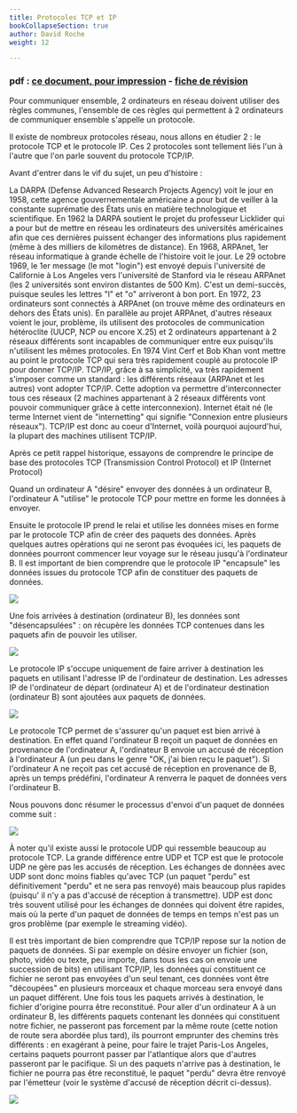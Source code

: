 ```yaml
---
title: Protocoles TCP et IP
bookCollapseSection: true
author: David Roche
weight: 12

---
```


### pdf : [ce document, pour impression](/uploads/docsnsi/reseau/nsi_prem_tcpip.pdf) - [fiche de révision](/uploads/docsnsi/reseau/16_protocoles_tcp_ip.pdf)

Pour communiquer ensemble, 2 ordinateurs en réseau doivent utiliser des
règles communes, l'ensemble de ces règles qui permettent à 2
ordinateurs de communiquer ensemble s'appelle un protocole.

Il existe de nombreux protocoles réseau, nous allons en étudier 2 : le
protocole TCP et le protocole IP. Ces 2 protocoles sont tellement liés
l'un à l'autre que l'on parle souvent du protocole TCP/IP.

Avant d'entrer dans le vif du sujet, un peu d'histoire :

La DARPA (Defense Advanced Research Projects Agency) voit le jour en
1958, cette agence gouvernementale américaine a pour but de veiller à la
constante suprématie des États unis en matière technologique et
scientifique. En 1962 la DARPA soutient le projet du professeur
Licklider qui a pour but de mettre en réseau les ordinateurs des
universités américaines afin que ces dernières puissent échanger des
informations plus rapidement (même à des milliers de kilomètres de
distance). En 1968, ARPAnet, 1er réseau informatique à grande échelle de
l'histoire voit le jour. Le 29 octobre 1969, le 1er message (le mot
"login") est envoyé depuis l'université de Californie à Los Angeles
vers l'université de Stanford via le réseau ARPAnet (les 2 universités
sont environ distantes de 500 Km). C'est un demi-succès, puisque seules
les lettres "l" et "o" arriveront à bon port. En 1972, 23
ordinateurs sont connectés à ARPAnet (on trouve même des ordinateurs en
dehors des États unis). En parallèle au projet ARPAnet, d'autres
réseaux voient le jour, problème, ils utilisent des protocoles de
communication hétéroclite (UUCP, NCP ou encore X.25) et 2 ordinateurs
appartenant à 2 réseaux différents sont incapables de communiquer entre
eux puisqu'ils n'utilisent les mêmes protocoles. En 1974 Vint Cerf et
Bob Khan vont mettre au point le protocole TCP qui sera très rapidement
couplé au protocole IP pour donner TCP/IP. TCP/IP, grâce à sa
simplicité, va très rapidement s'imposer comme un standard : les
différents réseaux (ARPAnet et les autres) vont adopter TCP/IP. Cette
adoption va permettre d'interconnecter tous ces réseaux (2 machines
appartenant à 2 réseaux différents vont pouvoir communiquer grâce à
cette interconnexion). Internet était né (le terme Internet vient de
"internetting" qui signifie "Connexion entre plusieurs réseaux").
TCP/IP est donc au coeur d'Internet, voilà pourquoi aujourd'hui, la
plupart des machines utilisent TCP/IP.

Après ce petit rappel historique, essayons de comprendre le principe de
base des protocoles TCP (Transmission Control Protocol) et IP (Internet
Protocol)

Quand un ordinateur A "désire" envoyer des données à un ordinateur B,
l'ordinateur A "utilise" le protocole TCP pour mettre en forme les
données à envoyer.

Ensuite le protocole IP prend le relai et utilise les données mises en
forme par le protocole TCP afin de créer des paquets des données. Après
quelques autres opérations qui ne seront pas évoquées ici, les paquets
de données pourront commencer leur voyage sur le réseau jusqu'à
l'ordinateur B. Il est important de bien comprendre que le protocole IP
"encapsule" les données issues du protocole TCP afin de constituer des
paquets de données.

![](/uploads/docsnsi/reseau/img/TCP_IP_1.jpg)

Une fois arrivées à destination (ordinateur B), les données sont
"désencapsulées" : on récupère les données TCP contenues dans les
paquets afin de pouvoir les utiliser.

![](/uploads/docsnsi/reseau/img/TCP_IP_2.jpg)

Le protocole IP s'occupe uniquement de faire arriver à destination les
paquets en utilisant l'adresse IP de l'ordinateur de destination. Les
adresses IP de l'ordinateur de départ (ordinateur A) et de
l'ordinateur destination (ordinateur B) sont ajoutées aux paquets de
données.

![](/uploads/docsnsi/reseau/img/TCP_IP_3.jpg)

Le protocole TCP permet de s'assurer qu'un paquet est bien arrivé à
destination. En effet quand l'ordinateur B reçoit un paquet de données
en provenance de l'ordinateur A, l'ordinateur B envoie un accusé de
réception à l'ordinateur A (un peu dans le genre "OK, j'ai bien reçu
le paquet"). Si l'ordinateur A ne reçoit pas cet accusé de réception
en provenance de B, après un temps prédéfini, l'ordinateur A renverra
le paquet de données vers l'ordinateur B.

Nous pouvons donc résumer le processus d'envoi d'un paquet de données
comme suit :

![](/uploads/docsnsi/reseau/img/TCP_IP_4.png)

À noter qu'il existe aussi le protocole UDP qui ressemble beaucoup au
protocole TCP. La grande différence entre UDP et TCP est que le
protocole UDP ne gère pas les accusés de réception. Les échanges de
données avec UDP sont donc moins fiables qu'avec TCP (un paquet
"perdu" est définitivement "perdu" et ne sera pas renvoyé) mais
beaucoup plus rapides (puisqu' il n'y a pas d'accusé de réception à
transmettre). UDP est donc très souvent utilisé pour les échanges de
données qui doivent être rapides, mais où la perte d'un paquet de
données de temps en temps n'est pas un gros problème (par exemple le
streaming vidéo).

Il est très important de bien comprendre que TCP/IP repose sur la notion
de paquets de données. Si par exemple on désire envoyer un fichier (son,
photo, vidéo ou texte, peu importe, dans tous les cas on envoie une
succession de bits) en utilisant TCP/IP, les données qui constituent ce
fichier ne seront pas envoyées d'un seul tenant, ces données vont être
"découpées" en plusieurs morceaux et chaque morceau sera envoyé dans
un paquet différent. Une fois tous les paquets arrivés à destination, le
fichier d'origine pourra être reconstitué. Pour aller d'un ordinateur
A à un ordinateur B, les différents paquets contenant les données qui
constituent notre fichier, ne passeront pas forcement par la même route
(cette notion de route sera abordée plus tard), ils pourront emprunter
des chemins très différents : en exagérant à peine, pour faire le trajet
Paris-Los Angeles, certains paquets pourront passer par l'atlantique
alors que d'autres passeront par le pacifique. Si un des paquets
n'arrive pas à destination, le fichier ne pourra pas être reconstitué,
le paquet "perdu" devra être renvoyé par l'émetteur (voir le système
d'accusé de réception décrit ci-dessus).

![](/uploads/docsnsi/reseau/img/nsi_prem_tcpip_1.png)
